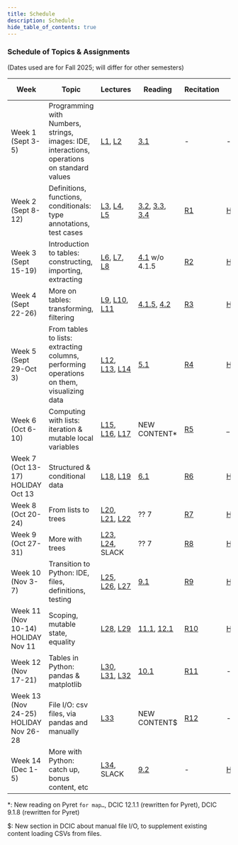 ```yaml
---
title: Schedule
description: Schedule
hide_table_of_contents: true
---
```



### Schedule of Topics & Assignments

(Dates used are for Fall 2025; will differ for other semesters)

Week | Topic | Lectures | Reading | Recitation | HW Due | Lab
-- | -- | -- | -- | -- | -- | --
Week 1 (Sept 3-5) | Programming with Numbers, strings, images: IDE, interactions, operations on standard values | [L1](../lecture-notes/1), [L2](../lecture-notes/2) | [3.1][dcic3.1] | - | - | -
Week 2 (Sept 8-12) | Definitions, functions, conditionals: type annotations, test cases | [L3](../lecture-notes/3), [L4](../lecture-notes/4), [L5](../lecture-notes/5) | [3.2][dcic3.2], [3.3][dcic3.3], [3.4][dcic3.4] | [R1](#recitations/1) | [HW1](#homework/1) | [Lab1](#labs/1)
Week 3 (Sept 15-19) | Introduction to tables: constructing, importing, extracting | [L6](../lecture-notes/6), [L7](../lecture-notes/7), [L8](../lecture-notes/8) | [4.1][dcic4.1] w/o 4.1.5 | [R2](#recitations/2) | [HW2](#homework/2) | [Quiz1](#quizzes/1), [Lab2](#labs/2)
Week 4 (Sept 22-26) | More on tables: transforming, filtering | [L9](../lecture-notes/9), [L10](../lecture-notes/10), [L11](../lecture-notes/11) | [4.1.5][dcic4.1.5], [4.2][dcic4.2] | [R3](#recitations/3) | [HW3](#homework/3) | [Lab3](#labs/3)
Week 5 (Sept 29-Oct 3) | From tables to lists: extracting columns, performing operations on them, visualizing data | [L12](../lecture-notes/12), [L13](../lecture-notes/13), [L14](../lecture-notes/14) | [5.1][dcic5.1] | [R4](#recitations/4) | [HW4](#homework/4) | [Quiz2](#quizzes/2), [Lab4](#labs/4)
Week 6 (Oct 6-10) | Computing with lists: iteration & mutable local variables | [L15](../lecture-notes/15), [L16](../lecture-notes/16), [L17](../lecture-notes/17) | NEW CONTENT* | [R5](#recitations/5) | _ | [Exam1](#exams/1)
Week 7 (Oct 13-17) HOLIDAY Oct 13 | Structured & conditional data | [L18](../lecture-notes/18), [L19](../lecture-notes/19) | [6.1][dcic6.1] | [R6](#recitations/6) | [HW5](#homework/5) | [Quiz3](#quizzes/3), [Lab5](#labs/5)
Week 8 (Oct 20-24) | From lists to trees | [L20](../lecture-notes/20), [L21](../lecture-notes/21), [L22](../lecture-notes/22) | ?? 7 | [R7](#recitations/7) | [HW6](#homework/6) | [Lab6](#labs/6)
Week 9 (Oct 27-31) | More with trees | [L23](../lecture-notes/23), [L24](../lecture-notes/24), SLACK | ?? 7 | [R8](#recitations/8) | [HW7](#homework/7) | [Quiz4](#quizzes/4), [Lab7](#labs/7)
Week 10 (Nov 3-7) | Transition to Python: IDE, files, definitions, testing | [L25](../lecture-notes/25), [L26](../lecture-notes/26), [L27](../lecture-notes/27) | [9.1][dcic9.1] | [R9](#recitations/9) | [HW8](#homework/8) | [Lab8](#labs/8)
Week 11 (Nov 10-14) HOLIDAY Nov 11 | Scoping, mutable state, equality | [L28](../lecture-notes/28), [L29](../lecture-notes/29) | [11.1][dcic11.1], [12.1][dcic12.1] | [R10](#recitations/10) | [HW9](#homework/9) | [Quiz5](#quizzes/5), [Lab9](#labs/9)
Week 12 (Nov 17-21) | Tables in Python: pandas & matplotlib | [L30](../lecture-notes/30), [L31](../lecture-notes/31), [L32](../lecture-notes/32) | [10.1][dcic10.1] | [R11](#recitations/11) | - | [Exam2](#exams/2)
Week 13 (Nov 24-25) HOLIDAY Nov 26-28 | File I/O: csv files, via pandas and manually | [L33](../lecture-notes/33) | NEW CONTENT$ | [R12](#recitations/12) | - | [Lab10](#labs/10)
Week 14 (Dec 1-5) | More with Python: catch up, bonus content, etc | [L34](../lecture-notes/34), SLACK | [9.2][dcic9.1] | - | [HW10](#homework/10) | [Quiz6](#quizzes/6), No lab


*: New reading on Pyret `for map…`, DCIC 12.1.1 (rewritten for Pyret), DCIC 9.1.8 (rewritten for Pyret)

$: New section in DCIC about manual file I/O, to supplement existing content loading CSVs from files. 

[dcic3.1]: https://dcic-world.org/2024-09-03/getting-started.html
[dcic3.2]: https://dcic-world.org/2024-09-03/Naming_Values.html
[dcic3.3]: https://dcic-world.org/2024-09-03/From_Repeated_Expressions_to_Functions.html
[dcic3.4]: https://dcic-world.org/2024-09-03/Conditionals_and_Booleans.html
[dcic4.1]: https://dcic-world.org/2024-09-03/intro-tabular-data.html
[dcic4.1.5]: https://dcic-world.org/2024-09-03/intro-tabular-data.html#(part._.Examples_for_.Table-.Producing_.Functions)
[dcic4.2]: https://dcic-world.org/2024-09-03/processing-tables.html
[dcic5.1]: https://dcic-world.org/2024-09-03/tables-to-lists.html
[dcic6.1]: https://dcic-world.org/2024-09-03/intro-struct-data.html
[dcic9.1]: https://dcic-world.org/2024-09-03/intro-python.html
[dcic11.1]: https://dcic-world.org/2024-09-03/unified-state.html
[dcic12.1]: https://dcic-world.org/2024-09-03/modifying-variables.html
[dcic10.1]: https://dcic-world.org/2024-09-03/python-tables-Pandas.html
[dcic9.2]: https://dcic-world.org/2024-09-03/dictionaries.html
